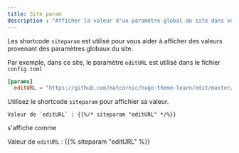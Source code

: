 ```yaml
---
title: Site param
description : "Afficher la valeur d'un paramètre global du site dans votre page"
---
```


Les shortcode `siteparam` est utilisé pour vous aider à afficher des valeurs provenant des paramètres globaux du site. 

Par exemple, dans ce site, le paramètre `editURL`  est utilisé dans le fichier `config.toml`

```toml
[params]
  editURL = "https://github.com/matcornic/hugo-theme-learn/edit/master/exampleSite/content/"
```

Utilisez le shortcode `siteparam` pour affichier sa valeur.

```
Valeur de `editURL` : {{%/* siteparam "editURL" */%}}
```

s'affiche comme

Valeur de `editURL` : {{% siteparam "editURL" %}}